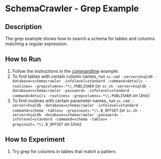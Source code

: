 # SchemaCrawler - Grep Example

## Description
The grep example shows how to search a schema for tables and columns matching
a regular expression.

## How to Run
1. Follow the instructions in the [commandline](../commandline/commandline-readme.html) example. 
2. To find tables with certain column names, run `sc.cmd -server=hsqldb -database=schemacrawler -infolevel=standard -command=details -routines= -grepcolumns=.*\\.PUBLISHER` 
   (or `sc.sh -server=hsqldb -database=schemacrawler -password= -infolevel=standard -command=details -routines= -grepcolumns=.*\\.PUBLISHER` on Unix) 
3. To find routines with certain parameter names, run `sc.cmd -server=hsqldb -database=schemacrawler -infolevel=standard -command=schema -tables= -grepinout=.*\\.B_OFFSET` 
   (or `sc.sh -server=hsqldb -database=schemacrawler -password= -infolevel=standard -command=schema -tables= -grepinout=.*\\.B_OFFSET` on Unix) 

## How to Experiment
1. Try grep for columns in tables that match a pattern.
